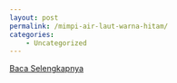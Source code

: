 ```yaml
---
layout: post
permalink: /mimpi-air-laut-warna-hitam/
categories:
    - Uncategorized
---
```


[Baca Selengkapnya](/02)